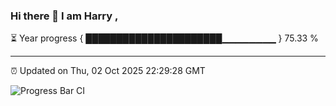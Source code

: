 ### Hi there 👋 I am Harry , 

⏳ Year progress { ██████████████████████▁▁▁▁▁▁▁▁ } 75.33 %

---

⏰ Updated on Thu, 02 Oct 2025 22:29:28 GMT

![Progress Bar CI](https://github.com/duykhang68/duykhang68/workflows/Progress%20Bar%20CI/badge.svg)
